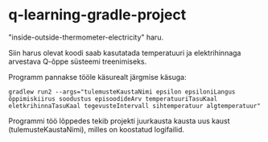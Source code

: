 # q-learning-gradle-project
"inside-outside-thermometer-electricity" haru.

Siin harus olevat koodi saab kasutatada temperatuuri ja elektrihinnaga arvestava Q-õppe süsteemi treenimiseks.

Programm pannakse tööle käsurealt järgmise käsuga:

`gradlew run2 --args="tulemusteKaustaNimi epsilon epsiloniLangus õppimiskiirus soodustus episoodideArv temperatuuriTasuKaal eletkrihinnaTasuKaal tegevusteIntervall sihtemperatuur algtemperatuur"`

Programmi töö lõppedes tekib projekti juurkausta kausta uus kaust (tulemusteKaustaNimi), milles on koostatud logifailid.
